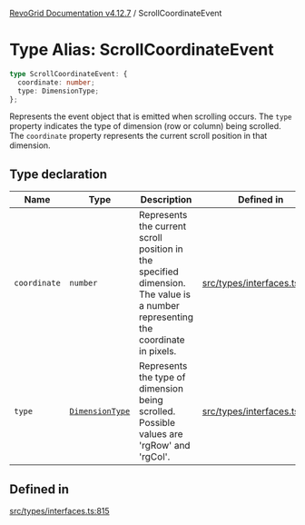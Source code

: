 [RevoGrid Documentation v4.12.7](README.md) / ScrollCoordinateEvent

# Type Alias: ScrollCoordinateEvent

```ts
type ScrollCoordinateEvent: {
  coordinate: number;
  type: DimensionType;
};
```

Represents the event object that is emitted when scrolling occurs.
The `type` property indicates the type of dimension (row or column) being scrolled.
The `coordinate` property represents the current scroll position in that dimension.

## Type declaration

| Name | Type | Description | Defined in |
| ------ | ------ | ------ | ------ |
| `coordinate` | `number` | Represents the current scroll position in the specified dimension. The value is a number representing the coordinate in pixels. | [src/types/interfaces.ts:826](https://github.com/revolist/revogrid/blob/435ff99a088c5c293d22eb08cc3e448f60f4eb56/src/types/interfaces.ts#L826) |
| `type` | [`DimensionType`](TypeAlias.DimensionType.md) | Represents the type of dimension being scrolled. Possible values are 'rgRow' and 'rgCol'. | [src/types/interfaces.ts:820](https://github.com/revolist/revogrid/blob/435ff99a088c5c293d22eb08cc3e448f60f4eb56/src/types/interfaces.ts#L820) |

## Defined in

[src/types/interfaces.ts:815](https://github.com/revolist/revogrid/blob/435ff99a088c5c293d22eb08cc3e448f60f4eb56/src/types/interfaces.ts#L815)
